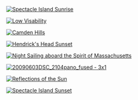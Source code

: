 [![Spectacle Island Sunrise](/wp-content/uploads/2011/06/DSC_3682pamo.jpg "DSC_3682pamo")](/posted/DSC_3682pamoL.jpg)

[![Low Visability](/wp-content/uploads/2011/06/Low-Visability.jpg "Low Visability")](/wp-content/uploads/2011/06/Low-Visability.jpg)

[![Camden Hills](/wp-content/uploads/2011/06/IMG_3444.jpg "IMG_3444")](/wp-content/uploads/2011/06/IMG_3444.jpg)

[![Hendrick's Head Sunset](/wp-content/uploads/2011/06/DSC_0210_1_2Enhancer.jpg "DSC_0210_1_2Enhancer")](/wp-content/uploads/2011/06/DSC_0210_1_2Enhancer.jpg)

[![Night Sailing aboard the Spirit of Massachusetts](/wp-content/uploads/2011/06/IMG_3022.jpg "IMG_3022")](/wp-content/uploads/2011/06/IMG_3022.jpg)

[![](/wp-content/uploads/2011/06/20090603DSC_2104pano_fused-3x1.jpg "20090603DSC_2104pano_fused - 3x1")](/wp-content/uploads/2011/06/20090603DSC_2104pano_fused-3x1.jpg)

[![Reflections of the Sun](/wp-content/uploads/2011/06/DSC00601.jpg "DSC00601")](/wp-content/uploads/2011/06/DSC00601.jpg)

[![Spectacle Island Sunset](/wp-content/uploads/2011/06/DSC_3451.jpg "DSC_3451")](/wp-content/uploads/2011/06/DSC_3451.jpg)
